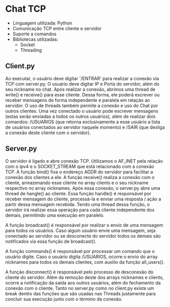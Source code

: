 # Chat TCP 
- Linguagem utilizada: Python
- Comunicação TCP entre cliente e servidor
- Suporte a comandos
- Bibliotecas utilizadas:
    - Socket
    - Threading
    
## Client.py
Ao executar, o usuário deve digitar '/ENTRAR' para realizar a conexão via TCP com server.py. O usuário deve digitar IP e Porta do servidor, além do seu nickname no chat. Após realizar a conexão, abrimos uma thread de write() e receive() para esse cliente. Dessa forma, ele poderá escrever ou receber mensagens de forma independente e paralela em relação ao servidor. O uso de threads também permite a conexão e uso do Chat por outros clientes. Uma vez conectado o usuário pode escrever mensagens (estas serão enviadas a todos os outros usuários), além de realizar dois comandos: /USUARIOS (que retorna exclusivamente a esse usuário a lista de usuários conectados ao servidor naquele momento) e /SAIR (que desliga a conexão deste cliente com o servidor).

## Server.py
O servidor é ligado e abre conexão TCP. Utilizamos o AF_INET pela relação com o ipv4 e o SOCKET_STREAM que está relacionado com a conexão TCP. A função bind() fixa o endereço ADDR do servidor para facilitar a conexão dos clientes a ele. A função receive() realiza a conexão com o cliente, armazenando esse cliente no array clients e o seu nickname respectivo no array nicknames. Após essa conexão, o server.py abre uma thread de hangle() ao cliente. Essa função handle() é responsável por receber mensagem do cliente, processá-la e enviar uma resposta / ação a partir dessa mensagem recebida. Tendo uma thread dessa função, o servidor irá realizar essa operação para cada cliente independente dos demais, permitindo uma execução em paralelo.

A função broadcast() é responsável por realizar o envio de uma mensagem para todos os usuários. Caso algum usuário envie uma mensagem, seja conectado ao servidor ou se desconecte do servidor todos os demais são notificados via essa função de broadcast(). 

A função commands() é responsável por processar um comando que o usuário digite. Caso o usuário digita /USUARIOS, ocorre o envio do array nicknames para todos os demais clientes, com auxilio da função all_users().

A função disconnect() é responsável pelo processo de desconexão do cliente do servidor. Além da remoção deste dos arrays nicknames e clients, ocorre a notificação da saída aos outros usuários, além do fechamento da conexão com o cliente. Tanto no server.py como no client.py existe um break dentro das funções que são usadas nas Threads justamente para concluir sua execução junto com o término da conexão. 
